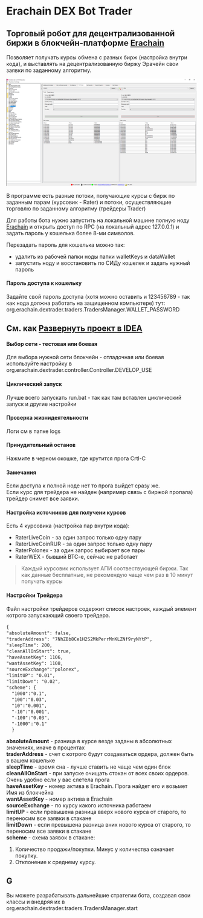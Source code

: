 # Erachain DEX Bot Trader
## Торговый робот для децентрализованной биржи в блокчейн-платформе [Erachain](http://erachain.org)

Позволяет получать курсы обмена с разных бирж (настройка внутри кода),
 и выставлять на децентрализованную биржу Эрачейн свои заявки по заданному алгоритму.

![Erachain](TRADER/help/000.png)

В программе есть разные потоки, получающие курсы с бирж по заданным парам (курсовик - Rater) и потоки, осуществляющие торговлю по заданному алгоритму (трейдеры Trader)

Для работы бота нужно запустить на локальной машине полную ноду [Erachain](http://erachain.org)
 и открыть доступ по RPC (на локальный адрес 127.0.0.1) и задать пароль у кошелька более 8-ми символов.
  
  Перезадать пароль для кошелька можно так:
 + удалить из рабочей папки ноды папки walletKeys и dataWallet
 + запустить ноду и восстановить по СИДу кошелек и задать нужный пароль 

#### Пароль доступа к кошельку
 Задайте свой пароль доступа (хотя можно оставить и 123456789 - так как нода должна работать на защищенном компьютере) тут:  
 org.erachain.dextrader.traders.TradersManager.WALLET_PASSWORD

## См. как [Развернуть проект в IDEA](README-start.md)


#### Выбор сети - тестовая или боевая 
 Для выбора нужной сети блокчейн - отладочная или боевая используйте настройку в org.erachain.dextrader.controller.Controller.DEVELOP_USE

#### Циклический запуск
 Лучше всего запускать run.bat - так как там вставлен циклический запуск и другие настройки

#### Проверка жизнидеятельности
 Логи см в папке logs
 
#### Принудительный останов
 Нажмите в черном окошке, где крутится прога Crtl-C

#### Замечания
 Если доступа к полной ноде нет то прога выйдет сразу же.  
 Если курс для трейдера не найден (например связь с биржой пропала) трейдер снимет все заявки.
 
#### Настройка источников для получени курсов
 Есть 4 курсовика (настройка пар внутри кода):
  + RaterLiveCoin - за один запрос только одну пару
  + RaterLiveCoinRUR - за один запрос только одну пару
  + RaterPolonex - за один запрос выбирает все пары
  + RaterWEX - бывший BTC-e, сейчас не работает
 
 > Каждый курсовик использует АПИ соотвествующей биржи. Так как данные бесплатные,
  не рекомендую чаще чем раз в 10 минут получать курсы 


#### Настройки Трейдера
Файл настройки трейдеров содержит список настроек, каждый элемент котрого запускающий своего трейдера.

    {
    "absoluteAmount": false,
    "traderAddress": "7NhZBb8Ce1H2S2MkPerrMnKLZNf9ryNYtP",
    "sleepTime": 200,
    "cleanAllOnStart": true,
    "haveAssetKey": 1106,
    "wantAssetKey": 1108,
    "sourceExchange":"polonex",
    "limitUP": "0.01",
    "limitDown": "0.02",
    "scheme": {
      "1000":"0.1",
      "100":"0.03",
      "10":"0.001",
      "-10":"0.001",
      "-100":"0.03",
      "-1000":"0.1"
      }

**absoluteAmount** - разница в курсе везде заданы в абсолютных значениях, иначе в процентах    
**traderAddress** - счет с котрого будут создаваться ордера, должен быть в вашем кошельке  
**sleepTime** - время сна - лучше ставить не чаще чем один блок  
**cleanAllOnStart** - при запуске очищать стокан от всех своих ордеров. Очень удобно если у вас слетела прога  
**haveAssetKey** - номер актива в Erachain. Прога найдет его и возьмет Имя из блокчейна  
**wantAssetKey** - номер актива в Erachain  
**sourceExchange** - по курсу какого источника работаем  
**limitUP** - если превышена разница вверх нового курса от старого, то переносим все заявки в стакане  
**limitDown** - если превышена разница вних нового курса от старого, то переносим все заявки в стакане  
**scheme** - схема заявок в стакане:
 1. Количество продажи/покупки. Минус у количества означает покупку.
 2. Отклонение к среднему курсу.


 ## G
 Вы можете разрабатывать дальнейшие стратегии бота, создавая свои классы и внедряя их в org.erachain.dextrader.traders.TradersManager.start
